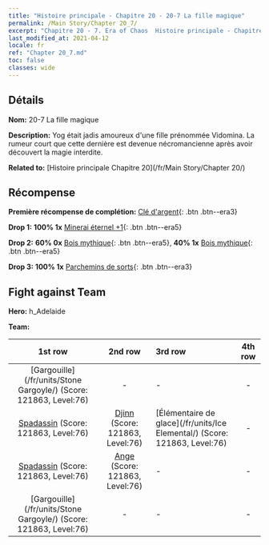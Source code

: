 ```yaml
---
title: "Histoire principale - Chapitre 20 - 20-7 La fille magique"
permalink: /Main Story/Chapter 20_7/
excerpt: "Chapitre 20 - 7. Era of Chaos  Histoire principale - Chapitre 20_7. 20-7 La fille magique"
last_modified_at: 2021-04-12
locale: fr
ref: "Chapter 20_7.md"
toc: false
classes: wide
---
```


## Détails

 **Nom:** 20-7 La fille magique

 **Description:** Yog était jadis amoureux d'une fille prénommée Vidomina. La rumeur court que cette dernière est devenue nécromancienne après avoir découvert la magie interdite.

 **Related to:** [Histoire principale Chapitre 20](/fr/Main Story/Chapter 20/)

## Récompense

 **Première récompense de complétion:** [Clé d'argent](/fr/Items/con_693/){: .btn .btn--era3}

 **Drop 1:** **100% 1x** [Minerai éternel +1](/fr/Items/mat_68/){: .btn .btn--era5}

 **Drop 2:** **60% 0x** [Bois mythique](/fr/Items/mat_62/){: .btn .btn--era5}, **40% 1x** [Bois mythique](/fr/Items/mat_62/){: .btn .btn--era5}

 **Drop 3:** **100% 1x** [Parchemins de sorts](/fr/Items/con_694/){: .btn .btn--era3}


## Fight against Team
 **Hero:** h_Adelaide

 **Team:**


  | 1st row | 2nd row | 3rd row | 4th row |
  |:----:|:----:|:----|:----:|
  | [Gargouille](/fr/units/Stone Gargoyle/) (Score: 121863, Level:76)  | - | - | - |
  | [Spadassin](/fr/units/Swordsman/) (Score: 121863, Level:76)  | [Djinn](/fr/units/Genie/) (Score: 121863, Level:76)  | [Élémentaire de glace](/fr/units/Ice Elemental/) (Score: 121863, Level:76)  | - |
  | [Spadassin](/fr/units/Swordsman/) (Score: 121863, Level:76)  | [Ange](/fr/units/Angel/) (Score: 121863, Level:76)  | - | - |
  | [Gargouille](/fr/units/Stone Gargoyle/) (Score: 121863, Level:76)  | - | - | - |


